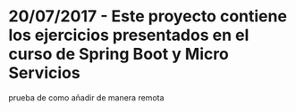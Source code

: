 # 20/07/2017 - Este proyecto contiene los ejercicios presentados en el curso de Spring Boot y Micro Servicios 
prueba de como añadir de manera remota
